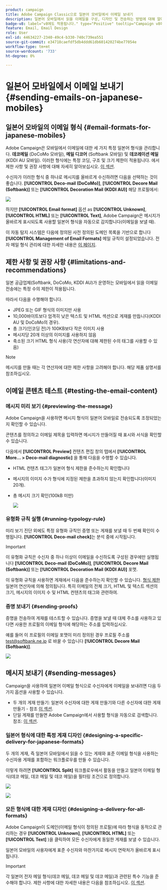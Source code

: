 ```yaml
---
product: campaign
title: Adobe Campaign Classic으로 일본어 모바일에서 이메일 보내기
description: 일본어 모바일에서 읽을 이메일을 구성, 디자인 및 전송하는 방법에 대해 알아봅니다
badge-v8: label="v8에도 적용됩니다." type="Positive" tooltip="Campaign v8에도 적용됩니다."
feature: Email, Email Design
role: User
exl-id: 44634227-2340-49c4-b330-740c739ea551
source-git-commit: e34718caefdf5db4ddd61db601420274be77054e
workflow-type: tm+mt
source-wordcount: '733'
ht-degree: 0%

---
```


# 일본어 모바일에서 이메일 보내기 {#sending-emails-on-japanese-mobiles}

## 일본어 모바일의 이메일 형식 {#email-formats-for-japanese-mobiles}

Adobe Campaign은 모바일에서 이메일에 대한 세 가지 특정 일본어 형식을 관리합니다. **데코메일** (DoCoMo 모바일), **메일 디코어** (Softbank 모바일) 및 **데코레이션 메일** (KDDI AU 모바일). 이러한 형식에는 특정 코딩, 구조 및 크기 제한이 적용됩니다. 에서 제한 사항 및 권장 사항에 대해 자세히 알아보십시오. [이 섹션](#limitations-and-recommendations).

수신자가 이러한 형식 중 하나로 메시지를 올바르게 수신하려면 다음을 선택하는 것이 좋습니다. **[!UICONTROL Deco-mail (DoCoMo)]**, **[!UICONTROL Decore Mail (Softbank)]** 또는 **[!UICONTROL Decoration Mail (KDDI AU)]** 해당 프로필에서:

![](assets/deco-mail_03.png)

하지만 **[!UICONTROL Email format]** 옵션 as **[!UICONTROL Unknown]**, **[!UICONTROL HTML]** 또는 **[!UICONTROL Text]**, Adobe Campaign은 메시지가 올바르게 표시되도록 사용할 일본어 형식을 자동으로 감지합니다(이메일을 보낼 때).

이 자동 탐지 시스템은 다음에 정의된 사전 정의된 도메인 목록을 기반으로 합니다 **[!UICONTROL Management of Email Formats]** 메일 규칙이 설정되었습니다. 전자 메일 형식 관리에 대한 자세한 내용은 [이 페이지](../../installation/using/email-deliverability.md#managing-email-formats).

## 제한 사항 및 권장 사항 {#limitations-and-recommendations}

일본 공급업체(Softbank, DoCoMo, KDDI AU)가 운영하는 모바일에서 읽을 이메일 전송에는 특정 수의 제한이 적용됩니다.

따라서 다음을 수행해야 합니다.

* JPEG 또는 GIF 형식의 이미지만 사용
* 10,000바이트보다 엄격히 낮은 텍스트 및 HTML 섹션으로 게재를 만듭니다(KDDI AU 및 DoCoMo의 경우).
* 총 크기(인코딩 전)가 100KB보다 작은 이미지 사용
* 메시지당 20개 이상의 이미지를 사용하지 않음
* 축소된 크기 HTML 형식 사용(각 연산자에 대해 제한된 수의 태그를 사용할 수 있음)

>[!NOTE]
>
>메시지를 만들 때는 각 연산자에 대한 제한 사항을 고려해야 합니다. 해당 제품 설명서를 참조하십시오.


## 이메일 콘텐츠 테스트 {#testing-the-email-content}

### 메시지 미리 보기 {#previewing-the-message}

Adobe Campaign을 사용하면 메시지 형식이 일본어 모바일로 전송되도록 조정되었는지 확인할 수 있습니다.

콘텐츠를 정의하고 이메일 제목을 입력하면 메시지가 만들어질 때 표시와 서식을 확인할 수 있습니다.

다음에서 **[!UICONTROL Preview]** 컨텐츠 편집 창의 탭에서 **[!UICONTROL More... > Deco-mail diagnostic]** 을 통해 다음을 수행할 수 있습니다.

* HTML 컨텐츠 태그가 일본어 형식 제한을 준수하는지 확인합니다
* 메시지의 이미지 수가 형식에 지정된 제한을 초과하지 않는지 확인합니다(이미지 20개).
* 총 메시지 크기 확인(100kB 미만)

  ![](assets/deco-mail_06.png)

### 유형화 규칙 실행 {#running-typology-rule}

미리 보기 진단 외에도 특정 유형화 규칙인 증명 또는 게재를 보낼 때 두 번째 확인이 수행됩니다. **[!UICONTROL Deco-mail check]**&#x200B;는 분석 중에 시작됩니다.

>[!IMPORTANT]
>
>이 유형화 규칙은 수신자 중 하나 이상이 이메일을 수신하도록 구성된 경우에만 실행됩니다 **[!UICONTROL Deco-mail (DoCoMo)]**, **[!UICONTROL Decore Mail (Softbank)]** 또는 **[!UICONTROL Decoration Mail (KDDI AU)]** 포맷.

이 유형화 규칙을 사용하면 게재에서 다음을 준수하는지 확인할 수 있습니다. [형식 제한](#limitations-and-recommendations) 일본어 연산자에 의해 정의됩니다. 특히 이메일의 전체 크기, HTML 및 텍스트 섹션의 크기, 메시지의 이미지 수 및 HTML 컨텐츠의 태그와 관련하여.

### 증명 보내기 {#sending-proofs}

증명을 전송하여 게재를 테스트할 수 있습니다. 증명을 보낼 때 대체 주소를 사용하고 있다면 사용한 프로필의 이메일 형식에 해당하는 주소를 입력하십시오.

예를 들어 이 프로필의 이메일 포맷이 미리 정의된 경우 프로필 주소를 test@softbank.ne.jp 로 바꿀 수 있습니다 **[!UICONTROL Decore Mail (Softbank)]**.

![](assets/deco-mail_05.png)

## 메시지 보내기 {#sending-messages}

Campaign을 사용하여 일본어 이메일 형식으로 수신자에게 이메일을 보내려면 다음 두 가지 옵션을 사용할 수 있습니다.

* 두 개의 게재 만들기: 일본어 수신자에 대한 게재 만들기와 다른 수신자에 대한 게재 만들기 - 참조 [이 섹션](#designing-a-specific-delivery-for-japanese-formats).
* 단일 게재를 만들면 Adobe Campaign에서 사용할 형식을 자동으로 검색합니다. 참조: [이 섹션](#designing-a-delivery-for-all-formats).

### 일본어 형식에 대한 특정 게재 디자인 {#designing-a-specific-delivery-for-japanese-formats}

두 개의 게재, 즉 일본어 모바일에서 읽을 수 있는 게재와 표준 이메일 형식을 사용하는 수신자용 게재를 포함하는 워크플로우를 만들 수 있습니다.

이렇게 하려면 **[!UICONTROL Split]** 워크플로우에서 활동을 만들고 일본어 이메일 형식(데코 메일, 데코 메일 및 데코 메일)을 필터링 조건으로 정의합니다.

![](assets/deco-mail_08.png)

![](assets/deco-mail_07.png)

### 모든 형식에 대한 게재 디자인 {#designing-a-delivery-for-all-formats}

Adobe Campaign이 도메인(이메일 형식이 정의된 프로필)에 따라 형식을 동적으로 관리하는 경우 **[!UICONTROL Unknown]**, **[!UICONTROL HTML]** 또는 **[!UICONTROL Text]** )을 클릭하여 모든 수신자에게 동일한 게재를 보낼 수 있습니다.

일본어 모바일의 사용자에게 표준 수신자와 마찬가지로 메시지 연락처가 올바르게 표시됩니다.

>[!IMPORTANT]
>
>각 일본어 전자 메일 형식(데코 메일, 데코 메일 및 데코 메일)과 관련된 특수 기능을 준수해야 합니다. 제한 사항에 대한 자세한 내용은 다음을 참조하십시오. [이 섹션](#limitations-and-recommendations).
